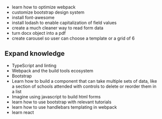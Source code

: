 - learn how to optimize webpack
- customize bootstrap design system
- install font-awesome
- install lodash to enable capitalization of field values
- create a much cleaner way to read form data
- turn docx object into a pdf
- create carousel so user can choose a template or a grid of 6


## Expand knowledge
- TypeScript and linting
- Webpack and the build tools ecosystem
- Bootstrap
- Learn how to build a component that can take multiple sets of data, like a section of schools attended with controls to delete or reorder them in a list
- Imagine using javascript to build html forms
- learn how to use bootstrap with relevant tutorials
- learn how to use handlebars templating in webpack
- learn react